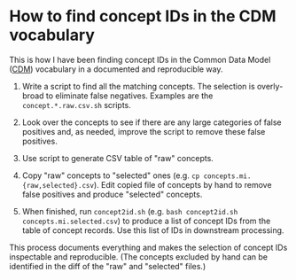How to find concept IDs in the CDM vocabulary
=============================================


This is how I have been finding concept IDs in the Common Data Model
([CDM]( https://github.com/OHDSI/CommonDataModel)) vocabulary in a
documented and reproducible way.

1. Write a script to find all the matching concepts.  The selection is
   overly-broad to eliminate false negatives.  Examples are the
   `concept.*.raw.csv.sh` scripts.

2. Look over the concepts to see if there are any large categories of
   false positives and, as needed, improve the script to remove these
   false positives.

3. Use script to generate CSV table of "raw" concepts.

4. Copy "raw" concepts to "selected" ones (e.g. `cp
   concepts.mi.{raw,selected}.csv`).  Edit copied file of concepts by
   hand to remove false positives and produce "selected" concepts.

5. When finished, run `concept2id.sh` (e.g. `bash concept2id.sh
   concepts.mi.selected.csv`) to produce a list of concept IDs from the
   table of concept records.  Use this list of IDs in downstream
   processing.

This process documents everything and makes the selection of concept IDs
inspectable and reproducible.  (The concepts excluded by hand can be
identified in the diff of the "raw" and "selected" files.)
